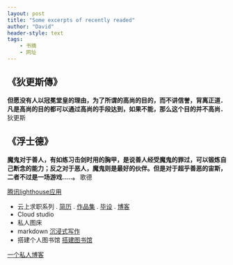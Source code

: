 ```yaml
---
layout: post
title: "Some excerpts of recently readed"
author: "David"
header-style: text
tags: 
    - 书摘
    - 网址
---
```




##  《狄更斯傳》
**但愿没有人以冠冕堂皇的理由，为了所谓的高尚的目的，而不讲信誉，背离正道．凡是高尚的目的都可以通过高尚的手段达到，如果不能，那么这个目的并不高尚．**
										狄更斯


## 《浮士德》
**魔鬼对于善人，有如练习击剑时用的胸甲，是说善人经受魔鬼的罪过，可以锻炼自己断念的能力；反之对于恶人，魔鬼则是最好的伙伴。但是对于超乎善恶的宙斯，二者不过是一场游戏.....。**
												歌德


[腾讯lighthouse应用](https://cloud.tencent.com/developer/column/94914)
* 云上求职系列
	. [简历](https://cloud.tencent.com/developer/article/2203203?areaSource=104001.12&traceId=mBGWuF19BhP9S5uQofqJs)
	. [作品集](https://cloud.tencent.com/developer/article/2209084?areaSource=104001.8&traceId=mBGWuF19BhP9S5uQofqJs)
	. [毕设](https://cloud.tencent.com/developer/article/2209825?areaSource=104001.4&traceId=mBGWuF19BhP9S5uQofqJs)
	. [博客](https://cloud.tencent.com/developer/article/2209822?areaSource=104001.5&traceId=mBGWuF19BhP9S5uQofqJs)
* Cloud studio 
* 私人图床
* markdown [沉浸式写作](https://cloud.tencent.com/developer/article/1831170?areaSource=104001.26&traceId=Qu3XJUn5N8e_LDvyNtE4J)
* 搭建个人图书馆 [搭建图书馆](https://cloud.tencent.com/developer/article/1831170?areaSource=104001.26&traceId=Qu3XJUn5N8e_LDvyNtE4J)

[一个私人博客](aigow.xyz)